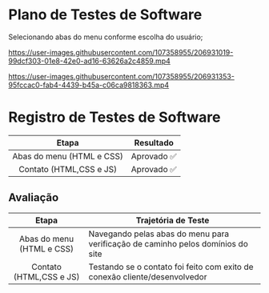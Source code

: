 # Plano de Testes de Software

Selecionando abas do menu conforme escolha do usuário;



https://user-images.githubusercontent.com/107358955/206931019-99dcf303-01e8-42e0-ad16-63626a2c4859.mp4
 


https://user-images.githubusercontent.com/107358955/206931353-95fccac0-fab4-4439-b45a-c06ca9818363.mp4


 

 
 

# Registro de Testes de Software

| Etapa         | Resultado |
|  :----:   | - |
| Abas do menu (HTML e CSS) | Aprovado ✅|
| Contato (HTML,CSS e JS) | Aprovado ✅|

## Avaliação

| Etapa         | Trajetória de Teste |
|  :----:   | - |
| Abas do menu (HTML e CSS) | Navegando pelas abas do menu para verificação de caminho pelos domínios do site |
| Contato (HTML,CSS e JS) | Testando se o contato foi feito com exito de conexão cliente/desenvolvedor|
